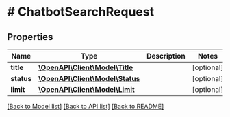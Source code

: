 # # ChatbotSearchRequest

## Properties

Name | Type | Description | Notes
------------ | ------------- | ------------- | -------------
**title** | [**\OpenAPI\Client\Model\Title**](Title.md) |  | [optional]
**status** | [**\OpenAPI\Client\Model\Status**](Status.md) |  | [optional]
**limit** | [**\OpenAPI\Client\Model\Limit**](Limit.md) |  | [optional]

[[Back to Model list]](../../README.md#models) [[Back to API list]](../../README.md#endpoints) [[Back to README]](../../README.md)
